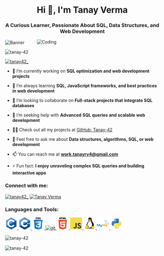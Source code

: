 <h1 align="center">Hi 👋, I'm Tanay Verma</h1>
<h3 align="center">A Curious Learner, Passionate About SQL, Data Structures, and Web Development</h3>

<img align="center" alt="Banner" src="https://github.com/user-attachments/assets/4c477cee-36d5-4b80-bfb4-ad07eecdb274" />

<img align="right" alt="Coding" width="400" src="https://camo.githubusercontent.com/88adc7c88c9d3dba7479020846ed35d13410e3707c7f149e1c6140cc6beaef9a/68747470733a2f2f70687973696373677572756b756c2e66696c65732e776f726470726573732e636f6d2f323031392f30322f6368617261637465722d312e676966">

<p align="left"> <img src="https://komarev.com/ghpvc/?username=tanay-42&label=Profile%20views&color=0e75b6&style=flat" alt="tanay-42" /> </p>

<p align="left"> <a href="https://twitter.com/tanay42_" target="blank"><img src="https://img.shields.io/twitter/follow/tanay42_?logo=twitter&style=for-the-badge" alt="tanay42_" /></a> </p>

- 🔭 I’m currently working on **SQL optimization and web development projects**

- 🌱 I’m always learning **SQL, JavaScript frameworks, and best practices in web development**

- 👯 I’m looking to collaborate on **Full-stack projects that integrate SQL databases**

- 🤝 I’m seeking help with **Advanced SQL queries and scalable web development**

- 👨‍💻 Check out all my projects at [GitHub: Tanay-42](https://github.com/Tanay-42)

- 💬 Feel free to ask me about **Data structures, algorithms, SQL, or web development**

- 📫 You can reach me at **work.tanayrv4@gmail.com**

- ⚡ Fun fact: **I enjoy unraveling complex SQL queries and building interactive apps**

<h3 align="left">Connect with me:</h3>
<p align="left">
<a href="https://twitter.com/tanay42_" target="blank"><img align="center" src="https://raw.githubusercontent.com/rahuldkjain/github-profile-readme-generator/master/src/images/icons/Social/twitter.svg" alt="tanay42_" height="30" width="40" /></a>
<a href="https://linkedin.com/in/tanay-verma-41482b259/" target="blank"><img align="center" src="https://raw.githubusercontent.com/rahuldkjain/github-profile-readme-generator/master/src/images/icons/Social/linked-in-alt.svg" alt="Tanay Verma" height="30" width="40" /></a>
</p>

<h3 align="left">Languages and Tools:</h3>
<p align="left"> 
    <a href="https://www.cprogramming.com/" target="_blank" rel="noreferrer"> 
        <img src="https://raw.githubusercontent.com/devicons/devicon/master/icons/c/c-original.svg" alt="c" width="40" height="40"/> 
    </a> 
    <a href="https://www.w3schools.com/cpp/" target="_blank" rel="noreferrer"> 
        <img src="https://raw.githubusercontent.com/devicons/devicon/master/icons/cplusplus/cplusplus-original.svg" alt="cplusplus" width="40" height="40"/> 
    </a> 
    <a href="https://www.w3schools.com/css/" target="_blank" rel="noreferrer"> 
        <img src="https://raw.githubusercontent.com/devicons/devicon/master/icons/css3/css3-original-wordmark.svg" alt="css3" width="40" height="40"/> 
    </a> 
    <a href="https://git-scm.com/" target="_blank" rel="noreferrer"> 
        <img src="https://www.vectorlogo.zone/logos/git-scm/git-scm-icon.svg" alt="git" width="40" height="40"/> 
    </a> 
    <a href="https://www.w3.org/html/" target="_blank" rel="noreferrer"> 
        <img src="https://raw.githubusercontent.com/devicons/devicon/master/icons/html5/html5-original-wordmark.svg" alt="html5" width="40" height="40"/> 
    </a> 
    <a href="https://developer.mozilla.org/en-US/docs/Web/JavaScript" target="_blank" rel="noreferrer"> 
        <img src="https://raw.githubusercontent.com/devicons/devicon/master/icons/javascript/javascript-original.svg" alt="javascript" width="40" height="40"/> 
    </a> 
    <a href="https://www.linux.org/" target="_blank" rel="noreferrer"> 
        <img src="https://raw.githubusercontent.com/devicons/devicon/master/icons/linux/linux-original.svg" alt="linux" width="40" height="40"/> 
    </a> 
    <a href="https://www.mysql.com/" target="_blank" rel="noreferrer"> 
        <img src="https://raw.githubusercontent.com/devicons/devicon/master/icons/mysql/mysql-original-wordmark.svg" alt="mysql" width="40" height="40"/> 
    </a> 
    <a href="https://www.python.org" target="_blank" rel="noreferrer"> 
        <img src="https://raw.githubusercontent.com/devicons/devicon/master/icons/python/python-original.svg" alt="python" width="40" height="40"/> 
    </a> 
</p>

<p><img align="center" src="https://github-readme-stats.vercel.app/api/top-langs?username=tanay-42&show_icons=true&locale=en&layout=compact" alt="tanay-42" /></p>

<p><img align="center" src="https://github-readme-streak-stats.herokuapp.com/?user=tanay-42&" alt="tanay-42" /></p>
